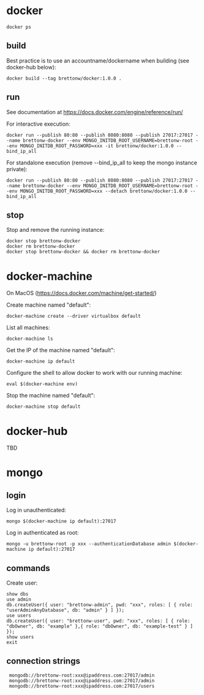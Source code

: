 
# docker

    docker ps

## build
Best practice is to use an accountname/dockername when building (see docker-hub below):

    docker build --tag brettonw/docker:1.0.0 .

## run
See documentation at https://docs.docker.com/engine/reference/run/

For interactive execution:

    docker run --publish 80:80 --publish 8080:8080 --publish 27017:27017 --name brettonw-docker --env MONGO_INITDB_ROOT_USERNAME=brettonw-root --env MONGO_INITDB_ROOT_PASSWORD=xxx -it brettonw/docker:1.0.0 --bind_ip_all

For standalone execution (remove --bind_ip_all to keep the mongo instance private):

    docker run --publish 80:80 --publish 8080:8080 --publish 27017:27017 --name brettonw-docker --env MONGO_INITDB_ROOT_USERNAME=brettonw-root --env MONGO_INITDB_ROOT_PASSWORD=xxx --detach brettonw/docker:1.0.0 --bind_ip_all

## stop 
Stop and remove the running instance:

    docker stop brettonw-docker
    docker rm brettonw-docker
    docker stop brettonw-docker && docker rm brettonw-docker


# docker-machine
On MacOS (https://docs.docker.com/machine/get-started/)

Create machine named "default":

    docker-machine create --driver virtualbox default
    
List all machines:
    
    docker-machine ls

Get the IP of the machine named "default":

    docker-machine ip default

Configure the shell to allow docker to work with our running machine:

    eval $(docker-machine env)
    
Stop the machine named "default":

    docker-machine stop default

# docker-hub

TBD

# mongo

## login
Log in unauthenticated:

    mongo $(docker-machine ip default):27017

Log in authenticated as root:

    mongo -u brettonw-root -p xxx --authenticationDatabase admin $(docker-machine ip default):27017
    
## commands
Create user:
    
    show dbs
    use admin
    db.createUser({ user: "brettonw-admin", pwd: "xxx", roles: [ { role: "userAdminAnyDatabase", db: "admin" } ] });
    use users
    db.createUser({ user: "brettonw-user", pwd: "xxx", roles: [ { role: "dbOwner", db: "example" },{ role: "dbOwner", db: "example-test" } ] });
    show users
    exit
    
 ## connection strings
 
     mongodb://brettonw-root:xxx@ipaddress.com:27017/admin
     mongodb://brettonw-root:xxx@ipaddress.com:27017/admin
     mongodb://brettonw-root:xxx@ipaddress.com:27017/users
    
